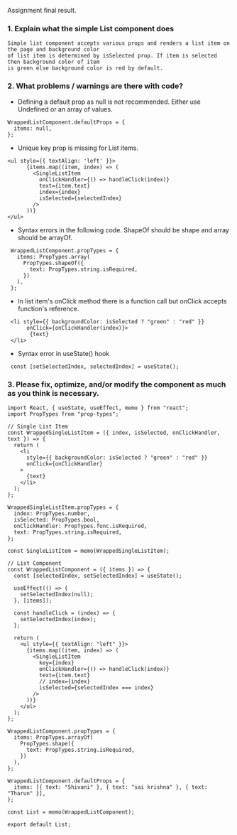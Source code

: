 Assignment final result.

### 1. Explain what the simple List component does

    Simple list component accepts various props and renders a list item on the page and background color 
    of list item is determined by isSelected prop. If item is selected then background color of item
    is green else background color is red by default.

### 2. What problems / warnings are there with code?

- Defining a default prop as null is not recommended. Either use Undefined or an array of values.
 ```
 WrappedListComponent.defaultProps = {
   items: null,
 };
 ```
-  Unique key prop is missing for List items.

 ```
 <ul style={{ textAlign: 'left' }}>
       {items.map((item, index) => (
         <SingleListItem
           onClickHandler={() => handleClick(index)}
           text={item.text}
           index={index}
           isSelected={selectedIndex}
         />
       ))}
 </ul>
 ```

- Syntax errors in the following code. ShapeOf should be shape and array should be arrayOf.
```
 WrappedListComponent.propTypes = {
   items: PropTypes.array(
     PropTypes.shapeOf({
       text: PropTypes.string.isRequired,
     })
   ),
 };
```
- In list item's onClick method there is a function call but onClick accepts function's reference.
```
 <li style={{ backgroundColor: isSelected ? "green" : "red" }}
      onClick={onClickHandler(index)}>
       {text}
 </li>
```
- Syntax error in useState() hook
``` 
 const [setSelectedIndex, selectedIndex] = useState(); 
```
### 3. Please fix, optimize, and/or modify the component as much as you think is necessary.

```
import React, { useState, useEffect, memo } from "react";
import PropTypes from "prop-types";

// Single List Item
const WrappedSingleListItem = ({ index, isSelected, onClickHandler, text }) => {
  return (
    <li
      style={{ backgroundColor: isSelected ? "green" : "red" }}
      onClick={onClickHandler}
    >
      {text}
    </li>
  );
};

WrappedSingleListItem.propTypes = {
  index: PropTypes.number,
  isSelected: PropTypes.bool,
  onClickHandler: PropTypes.func.isRequired,
  text: PropTypes.string.isRequired,
};

const SingleListItem = memo(WrappedSingleListItem);

// List Component
const WrappedListComponent = ({ items }) => {
  const [selectedIndex, setSelectedIndex] = useState();

  useEffect(() => {
    setSelectedIndex(null);
  }, [items]);

  const handleClick = (index) => {
    setSelectedIndex(index);
  };

  return (
    <ul style={{ textAlign: "left" }}>
      {items.map((item, index) => (
        <SingleListItem
          key={index}
          onClickHandler={() => handleClick(index)}
          text={item.text}
          // index={index}
          isSelected={selectedIndex === index}
        />
      ))}
    </ul>
  );
};

WrappedListComponent.propTypes = {
  items: PropTypes.arrayOf(
    PropTypes.shape({
      text: PropTypes.string.isRequired,
    })
  ),
};

WrappedListComponent.defaultProps = {
  items: [{ text: "Shivani" }, { text: "sai krishna" }, { text: "Tharun" }],
};

const List = memo(WrappedListComponent);

export default List;

```

